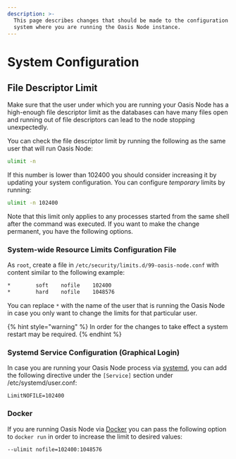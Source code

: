 ```yaml
---
description: >-
  This page describes changes that should be made to the configuration of the
  system where you are running the Oasis Node instance.
---
```


# System Configuration

## File Descriptor Limit

Make sure that the user under which you are running your Oasis Node has a high-enough file descriptor limit as the databases can have many files open and running out of file descriptors can lead to the node stopping unexpectedly.

You can check the file descriptor limit by running the following as the same user that will run Oasis Node:

```bash
ulimit -n
```

If this number is lower than 102400 you should consider increasing it by updating your system configuration. You can configure _temporary_ limits by running:

```bash
ulimit -n 102400
```

Note that this limit only applies to any processes started from the same shell after the command was executed. If you want to make the change permanent, you have the following options.

### System-wide Resource Limits Configuration File

As `root`, create a file in `/etc/security/limits.d/99-oasis-node.conf` with content similar to the following example:

```bash
*        soft    nofile    102400
*        hard    nofile    1048576
```

You can replace `*` with the name of the user that is running the Oasis Node in case you only want to change the limits for that particular user.

{% hint style="warning" %}
In order for the changes to take effect a system restart may be required.
{% endhint %}

### Systemd Service Configuration (Graphical Login)

In case you are running your Oasis Node process via [systemd](https://systemd.io/), you can add the following directive under the `[Service]` section under /etc/systemd/user.conf:

```text
LimitNOFILE=102400
```

### Docker

If you are running Oasis Node via [Docker](https://www.docker.com/) you can pass the following option to `docker run` in order to increase the limit to desired values:

```text
--ulimit nofile=102400:1048576
```

